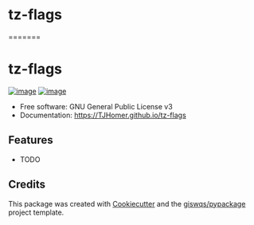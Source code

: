 # tz-flags
=======
# tz-flags


[![image](https://img.shields.io/pypi/v/tz-flags.svg)](https://pypi.python.org/pypi/tz-flags)
[![image](https://img.shields.io/conda/vn/conda-forge/tz-flags.svg)](https://anaconda.org/conda-forge/tz-flags)




-   Free software: GNU General Public License v3
-   Documentation: https://TJHomer.github.io/tz-flags
    

## Features

-   TODO

## Credits

This package was created with [Cookiecutter](https://github.com/cookiecutter/cookiecutter) and the [giswqs/pypackage](https://github.com/giswqs/pypackage) project template.
